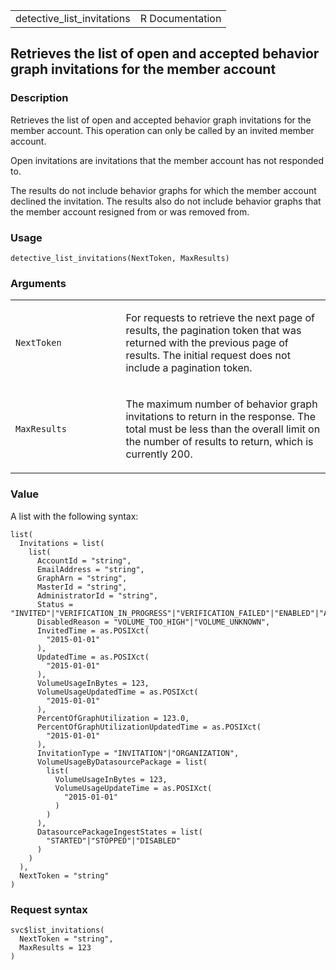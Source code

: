 <table style="width: 100%;">
<tbody>
<tr class="odd">
<td>detective_list_invitations</td>
<td style="text-align: right;">R Documentation</td>
</tr>
</tbody>
</table>

## Retrieves the list of open and accepted behavior graph invitations for the member account

### Description

Retrieves the list of open and accepted behavior graph invitations for
the member account. This operation can only be called by an invited
member account.

Open invitations are invitations that the member account has not
responded to.

The results do not include behavior graphs for which the member account
declined the invitation. The results also do not include behavior graphs
that the member account resigned from or was removed from.

### Usage

    detective_list_invitations(NextToken, MaxResults)

### Arguments

<table>
<colgroup>
<col style="width: 35%" />
<col style="width: 65%" />
</colgroup>
<tbody>
<tr class="odd">
<td><code
id="detective_list_invitations_:_NextToken">NextToken</code></td>
<td><p>For requests to retrieve the next page of results, the pagination
token that was returned with the previous page of results. The initial
request does not include a pagination token.</p></td>
</tr>
<tr class="even">
<td><code
id="detective_list_invitations_:_MaxResults">MaxResults</code></td>
<td><p>The maximum number of behavior graph invitations to return in the
response. The total must be less than the overall limit on the number of
results to return, which is currently 200.</p></td>
</tr>
</tbody>
</table>

### Value

A list with the following syntax:

    list(
      Invitations = list(
        list(
          AccountId = "string",
          EmailAddress = "string",
          GraphArn = "string",
          MasterId = "string",
          AdministratorId = "string",
          Status = "INVITED"|"VERIFICATION_IN_PROGRESS"|"VERIFICATION_FAILED"|"ENABLED"|"ACCEPTED_BUT_DISABLED",
          DisabledReason = "VOLUME_TOO_HIGH"|"VOLUME_UNKNOWN",
          InvitedTime = as.POSIXct(
            "2015-01-01"
          ),
          UpdatedTime = as.POSIXct(
            "2015-01-01"
          ),
          VolumeUsageInBytes = 123,
          VolumeUsageUpdatedTime = as.POSIXct(
            "2015-01-01"
          ),
          PercentOfGraphUtilization = 123.0,
          PercentOfGraphUtilizationUpdatedTime = as.POSIXct(
            "2015-01-01"
          ),
          InvitationType = "INVITATION"|"ORGANIZATION",
          VolumeUsageByDatasourcePackage = list(
            list(
              VolumeUsageInBytes = 123,
              VolumeUsageUpdateTime = as.POSIXct(
                "2015-01-01"
              )
            )
          ),
          DatasourcePackageIngestStates = list(
            "STARTED"|"STOPPED"|"DISABLED"
          )
        )
      ),
      NextToken = "string"
    )

### Request syntax

    svc$list_invitations(
      NextToken = "string",
      MaxResults = 123
    )
